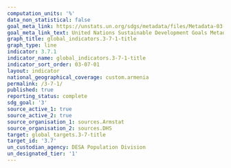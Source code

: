 ```yaml
---
computation_units: '%'
data_non_statistical: false
goal_meta_link: https://unstats.un.org/sdgs/metadata/files/Metadata-03-07-01.pdf
goal_meta_link_text: United Nations Sustainable Development Goals Metadata (pdf 865kB)
graph_title: global_indicators.3-7-1-title
graph_type: line
indicator: 3.7.1
indicator_name: global_indicators.3-7-1-title
indicator_sort_order: 03-07-01
layout: indicator
national_geographical_coverage: custom.armenia
permalink: /3-7-1/
published: true
reporting_status: complete
sdg_goal: '3'
source_active_1: true
source_active_2: true
source_organisation_1: sources.Armstat
source_organisation_2: sources.DHS
target: global_targets.3-7-title
target_id: '3.7'
un_custodian_agency: DESA Population Division
un_designated_tier: '1'
---
```

